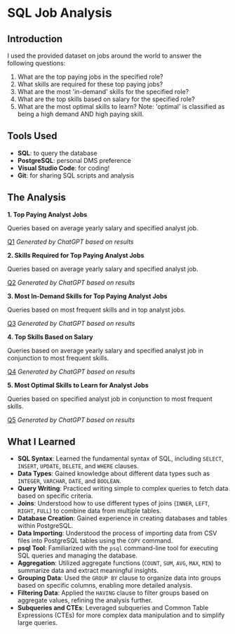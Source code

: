 # SQL Job Analysis

## Introduction
I used the provided dataset on jobs around the world to answer the following questions:
1. What are the top paying jobs in the specified role?
2. What skills are required for these top paying jobs?
3. What are the most 'in-demand' skills for the specified role?
4. What are the top skills based on salary for the specified role?
5. What are the most optimal skills to learn? 
    Note: 'optimal' is classified as being a high demand AND high paying skill.

## Tools Used
* **SQL**: to query the database
* **PostgreSQL**: personal DMS preference
* **Visual Studio Code**: for coding!
* **Git**: for sharing SQL scripts and analysis

## The Analysis
**1. Top Paying Analyst Jobs**

Queries based on average yearly salary and specified analyst job.

[Q1](assets/Q1.png)
*Generated by ChatGPT based on results*

**2. Skills Required for Top Paying Analyst Jobs**

Queries based on average yearly salary and specified analyst job.

[Q2](assets/Q2.png)
*Generated by ChatGPT based on results*

**3. Most In-Demand Skills for Top Paying Analyst Jobs**

Queries based on most frequent skills and in top analyst jobs.

[Q3](assets/Q3.png)
*Generated by ChatGPT based on results*

**4. Top Skills Based on Salary**

Queries based on average yearly salary and specified analyst job in conjunction to most frequent skills.

[Q4](assets/Q4.png)
*Generated by ChatGPT based on results*

**5. Most Optimal Skills to Learn for Analyst Jobs**

Queries based on specified analyst job in conjunction to most frequent skills.

[Q5](assets/Q5.png)
*Generated by ChatGPT based on results*


## What I Learned
- **SQL Syntax**: Learned the fundamental syntax of SQL, including `SELECT`, `INSERT`, `UPDATE`, `DELETE`, and `WHERE` clauses.
- **Data Types**: Gained knowledge about different data types such as `INTEGER`, `VARCHAR`, `DATE`, and `BOOLEAN`.
- **Query Writing**: Practiced writing simple to complex queries to fetch data based on specific criteria.
- **Joins**: Understood how to use different types of joins (`INNER`, `LEFT`, `RIGHT`, `FULL`) to combine data from multiple tables.
- **Database Creation**: Gained experience in creating databases and tables within PostgreSQL.
- **Data Importing**: Understood the process of importing data from CSV files into PostgreSQL tables using the `COPY` command.
- **psql Tool**: Familiarized with the `psql` command-line tool for executing SQL queries and managing the database.
- **Aggregation**: Utilized aggregate functions (`COUNT`, `SUM`, `AVG`, `MAX`, `MIN`) to summarize data and extract meaningful insights.
- **Grouping Data**: Used the `GROUP BY` clause to organize data into groups based on specific columns, enabling more detailed analysis.
- **Filtering Data**: Applied the `HAVING` clause to filter groups based on aggregate values, refining the analysis further.
- **Subqueries and CTEs**: Leveraged subqueries and Common Table Expressions (CTEs) for more complex data manipulation and to simplify large queries.

